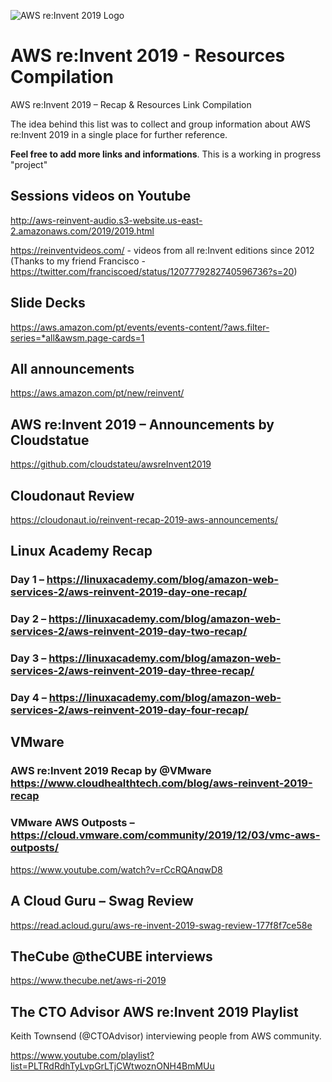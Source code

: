 
![AWS re:Invent 2019 Logo](https://github.com/valdecircarvalho/aws-reinvent2019/blob/master/AWS-re-Invent.png)

# AWS re:Invent 2019 - Resources Compilation

AWS re:Invent 2019 – Recap &amp; Resources Link Compilation

The idea behind this list was to collect and group information about AWS re:Invent 2019 in a single place for further reference. 

**Feel free to add more links and informations**. This is a working in progress "project"


## Sessions videos on Youtube
http://aws-reinvent-audio.s3-website.us-east-2.amazonaws.com/2019/2019.html

https://reinventvideos.com/ - videos from all re:Invent editions since 2012 (Thanks to my friend Francisco - https://twitter.com/franciscoed/status/1207779282740596736?s=20)

## Slide Decks
https://aws.amazon.com/pt/events/events-content/?aws.filter-series=*all&awsm.page-cards=1

## All announcements
https://aws.amazon.com/pt/new/reinvent/

## AWS re:Invent 2019 – Announcements by Cloudstatue
https://github.com/cloudstateu/awsreInvent2019

## Cloudonaut Review
https://cloudonaut.io/reinvent-recap-2019-aws-announcements/

## Linux Academy Recap

### Day 1 – https://linuxacademy.com/blog/amazon-web-services-2/aws-reinvent-2019-day-one-recap/

### Day 2 – https://linuxacademy.com/blog/amazon-web-services-2/aws-reinvent-2019-day-two-recap/

### Day 3 – https://linuxacademy.com/blog/amazon-web-services-2/aws-reinvent-2019-day-three-recap/

### Day 4 – https://linuxacademy.com/blog/amazon-web-services-2/aws-reinvent-2019-day-four-recap/

## VMware

### AWS re:Invent 2019 Recap by @VMware https://www.cloudhealthtech.com/blog/aws-reinvent-2019-recap

### VMware AWS Outposts – https://cloud.vmware.com/community/2019/12/03/vmc-aws-outposts/

https://www.youtube.com/watch?v=rCcRQAnqwD8

## A Cloud Guru – Swag Review
https://read.acloud.guru/aws-re-invent-2019-swag-review-177f8f7ce58e

## TheCube @theCUBE interviews
https://www.thecube.net/aws-ri-2019
 
## The CTO Advisor AWS re:Invent 2019 Playlist
Keith Townsend (@CTOAdvisor) interviewing people from AWS community.

https://www.youtube.com/playlist?list=PLTRdRdhTyLvpGrLTjCWtwoznONH4BmMUu 

